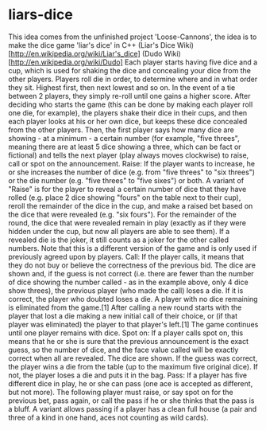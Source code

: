liars-dice
==========

This idea comes from the unfinished project 'Loose-Cannons', the idea is to make the dice game 'liar's dice' in C++
(Liar's Dice Wiki)[http://en.wikipedia.org/wiki/Liar's_dice] (Dudo Wiki)[http://en.wikipedia.org/wiki/Dudo]
Each player starts having five dice and a cup, which is used for shaking the dice and concealing your dice from the other players. Players roll die in order, to determine where and in what order they sit. Highest first, then next lowest and so on. In the event of a tie between 2 players, they simply re-roll until one gains a higher score. After deciding who starts the game (this can be done by making each player roll one die, for example), the players shake their dice in their cups, and then each player looks at his or her own dice, but keeps these dice concealed from the other players. Then, the first player says how many dice are showing - at a minimum - a certain number (for example, "five threes", meaning there are at least 5 dice showing a three, which can be fact or fictional) and tells the next player (play always moves clockwise) to raise, call or spot on the announcement.
Raise: If the player wants to increase, he or she increases the number of dice (e.g. from "five threes" to "six threes") or the die number (e.g. "five threes" to "five sixes") or both.
A variant of "Raise" is for the player to reveal a certain number of dice that they have rolled (e.g. place 2 dice showing "fours" on the table next to their cup), reroll the remainder of the dice in the cup, and make a raised bet based on the dice that were revealed (e.g. "six fours"). For the remainder of the round, the dice that were revealed remain in play (exactly as if they were hidden under the cup, but now all players are able to see them). If a revealed die is the joker, it still counts as a joker for the other called numbers. Note that this is a different version of the game and is only used if previously agreed upon by players.
Call: If the player calls, it means that they do not buy or believe the correctness of the previous bid. The dice are shown and, if the guess is not correct (i.e. there are fewer than the number of dice showing the number called - as in the example above, only 4 dice show threes), the previous player (who made the call) loses a die. If it is correct, the player who doubted loses a die. A player with no dice remaining is eliminated from the game.[1] After calling a new round starts with the player that lost a die making a new initial call of their choice, or (if that player was eliminated) the player to that player's left.[1] The game continues until one player remains with dice.
Spot on: If a player calls spot on, this means that he or she is sure that the previous announcement is the exact guess, so the number of dice, and the face value called will be exactly correct when all are revealed. The dice are shown. If the guess was correct, the player wins a die from the table (up to the maximum five original dice). If not, the player loses a die and puts it in the bag.
Pass: If a player has five different dice in play, he or she can pass (one ace is accepted as different, but not more). The following player must raise, or say spot on for the previous bet, pass again, or call the pass if he or she thinks that the pass is a bluff. A variant allows passing if a player has a clean full house (a pair and three of a kind in one hand, aces not counting as wild cards).